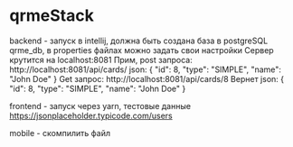 # qrmeStack
backend - запуск в intellij, должна быть создана база в postgreSQL qrme_db, в properties файлах можно задать свои настройки
Сервер крутится на localhost:8081
Прим, post запроса: http://localhost:8081/api/cards/
json:
{
    "id": 8,
    "type": "SIMPLE",
    "name": "John Doe"
}
Get запрос: http://localhost:8081/api/cards/8
Вернет json:
{
    "id": 8,
    "type": "SIMPLE",
    "name": "John Doe"
}

frontend - запуск через yarn, тестовые данные https://jsonplaceholder.typicode.com/users

mobile - скомпилить файл
